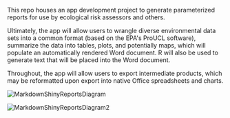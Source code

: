 This repo houses an app development project to generate parameterized reports for use by ecological risk assessors and others.

Ultimately, the app will allow users to wrangle diverse environmental data sets into a common format (based on the EPA's ProUCL software), summarize the data into tables, plots, and potentially maps, which will populate an automatically rendered Word document. R will also be used to generate text that will be placed into the Word document.

Throughout, the app will allow users to export intermediate products, which may be reformatted upon export into native Office spreadsheets and charts.

![MarkdownShinyReportsDiagram](https://github.com/ricke117/ShinyMarkdownReports/assets/143446674/9a223015-13c5-4cea-bdcd-a6273cddff68)

![MarkdownShinyReportsDiagram2](https://github.com/ricke117/ShinyMarkdownReports/assets/143446674/5dff422b-5786-4497-835f-3ede002e1036)
